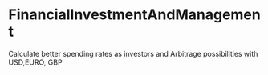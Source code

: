 # FinancialInvestmentAndManagement
Calculate better spending rates as investors and Arbitrage possibilities with USD,EURO, GBP
